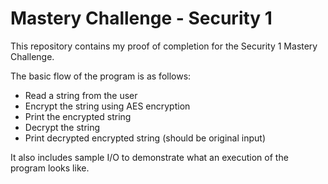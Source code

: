 # Mastery Challenge - Security 1
This repository contains my proof of completion for the Security 1 Mastery Challenge.

The basic flow of the program is as follows:
* Read a string from the user
* Encrypt the string using AES encryption
* Print the encrypted string
* Decrypt the string
* Print decrypted encrypted string (should be original input)

It also includes sample I/O to demonstrate what an execution of the program looks like.
